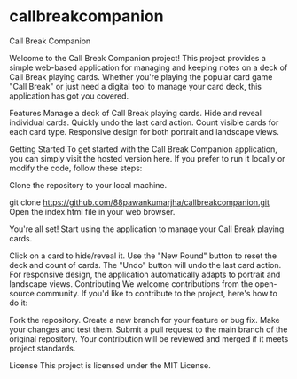 # callbreakcompanion

Call Break Companion

Welcome to the Call Break Companion project! This project provides a simple web-based application for managing and keeping notes on a deck of Call Break playing cards. Whether you're playing the popular card game "Call Break" or just need a digital tool to manage your card deck, this application has got you covered.

Features
Manage a deck of Call Break playing cards.
Hide and reveal individual cards.
Quickly undo the last card action.
Count visible cards for each card type.
Responsive design for both portrait and landscape views.

Getting Started
To get started with the Call Break Companion application, you can simply visit the hosted version here. If you prefer to run it locally or modify the code, follow these steps:

Clone the repository to your local machine.

git clone https://github.com/88pawankumarjha/callbreakcompanion.git
Open the index.html file in your web browser.

You're all set! Start using the application to manage your Call Break playing cards.

Click on a card to hide/reveal it.
Use the "New Round" button to reset the deck and count of cards.
The "Undo" button will undo the last card action.
For responsive design, the application automatically adapts to portrait and landscape views.
Contributing
We welcome contributions from the open-source community. If you'd like to contribute to the project, here's how to do it:

Fork the repository.
Create a new branch for your feature or bug fix.
Make your changes and test them.
Submit a pull request to the main branch of the original repository.
Your contribution will be reviewed and merged if it meets project standards.

License
This project is licensed under the MIT License.